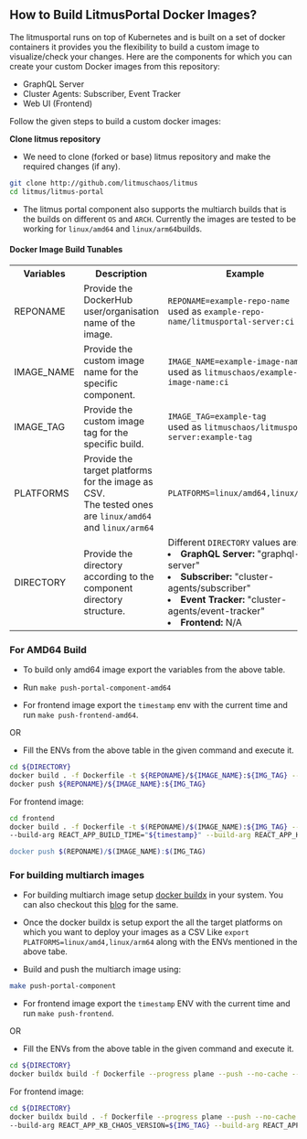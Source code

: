 ## How to Build LitmusPortal Docker Images?

The litmusportal runs on top of Kubernetes and is built on a set of docker containers it provides you the flexibility to build a custom image to visualize/check
your changes. Here are the components for which you can create your custom Docker images from this repository:
- GraphQL Server
- Cluster Agents:  Subscriber, Event Tracker
- Web UI (Frontend)

Follow the given steps to build a custom docker images:

**Clone litmus repository**

- We need to clone (forked or base) litmus repository and make the required changes (if any). 

```bash
git clone http://github.com/litmuschaos/litmus
cd litmus/litmus-portal
```

- The litmus portal component also supports the multiarch builds that is the builds on different `OS` and `ARCH`. Currently the images are tested to be working
  for `linux/amd64` and `linux/arm64`builds.


#### Docker Image Build Tunables

<table>
  <tr>
    <th>  Variables </th>
    <th>  Description </th>
    <th> Example </th>
  </tr>
  <tr>
    <td> REPONAME </td>
    <td> Provide the DockerHub user/organisation name of the image. </td>
    <td> <code>REPONAME=example-repo-name</code> <br> used as <code>example-repo-name/litmusportal-server:ci</code></td>
  </tr>
  <tr>
    <td> IMAGE_NAME </td>
    <td> Provide the custom image name for the specific component. </td>
    <td> <code>IMAGE_NAME=example-image-name</code> <br> used as <code>litmuschaos/example-image-name:ci</code></td>
  </tr>
  <tr>
    <td> IMAGE_TAG </td>
    <td> Provide the custom image tag for the specific build. </td>
    <td> <code>IMAGE_TAG=example-tag</code> <br> used as <code>litmuschaos/litmusportal-server:example-tag</code></td>
  </tr>
  <tr>
    <td> PLATFORMS </td>
    <td> Provide the target platforms for the image as CSV. <br>The tested ones are <code>linux/amd64</code> and <code>linux/arm64</code> </td>
    <td> <code>PLATFORMS=linux/amd64,linux/arm64</code></td>
  </tr>
  <tr>
    <td> DIRECTORY </td>
    <td> Provide the directory according to the component directory structure. </td>
    <td>  Different <code>DIRECTORY</code> values are:<br>
         <li> <b>GraphQL Server:</b> "graphql-server" <br>
         <li> <b>Subscriber:</b> "cluster-agents/subscriber" <br>
         <li> <b>Event Tracker:</b> "cluster-agents/event-tracker" <br> 
         <li> <b>Frontend:</b> N/A</td>
  </tr>    
</table>



### For AMD64 Build

- To build only amd64 image export the variables from the above table.
- Run `make push-portal-component-amd64`

- For frontend image export the `timestamp` env with the current time and run `make push-frontend-amd64`.

OR

- Fill the ENVs from the above table in the given command and execute it.
```bash
cd ${DIRECTORY}
docker build . -f Dockerfile -t ${REPONAME}/${IMAGE_NAME}:${IMG_TAG} --build-arg TARGETARCH=amd64
docker push ${REPONAME}/${IMAGE_NAME}:${IMG_TAG}
```    
For frontend image:
```bash
cd frontend
docker build . -f Dockerfile -t $(REPONAME)/$(IMAGE_NAME):${IMG_TAG} --build-arg TARGETARCH=amd64 --build-arg REACT_APP_KB_CHAOS_VERSION=${IMG_TAG} \
--build-arg REACT_APP_BUILD_TIME="${timestamp}" --build-arg REACT_APP_HUB_BRANCH_NAME="v1.13.x

docker push $(REPONAME)/$(IMAGE_NAME):$(IMG_TAG)
```
    
### For building multiarch images

- For building multiarch image setup [docker buildx](https://docs.docker.com/buildx/working-with-buildx/) in your system. You can also checkout this [blog](https://dev.to/uditgaurav/multiarch-support-in-litmuschaos-34da) for the same.

- Once the docker buildx is setup export the all the target platforms on which you want to deploy your images as a CSV  Like `export PLATFORMS=linux/amd4,linux/arm64` along with the ENVs mentioned 
  in the above tabe.
- Build and push the multiarch image using:
```bash
make push-portal-component
```

- For frontend image export the `timestamp` ENV with the current time and run `make push-frontend`.

OR

- Fill the ENVs from the above table in the given command and execute it.
```bash
cd ${DIRECTORY}
docker buildx build -f Dockerfile --progress plane --push --no-cache --platform ${PLATFORMS} -t ${REPONAME}/$(IMAGE_NAME):$(IMG_TAG} .
```    

For frontend image:
```bash
cd ${DIRECTORY}
docker buildx build . -f Dockerfile --progress plane --push --no-cache --platform ${PLATFORMS} -t ${REPONAME}/${IMAGE_NAME}:${IMG_TAG} \
--build-arg REACT_APP_KB_CHAOS_VERSION=${IMG_TAG} --build-arg REACT_APP_BUILD_TIME="${timestamp}" --build-arg REACT_APP_HUB_BRANCH_NAME="v1.13.x"
```



